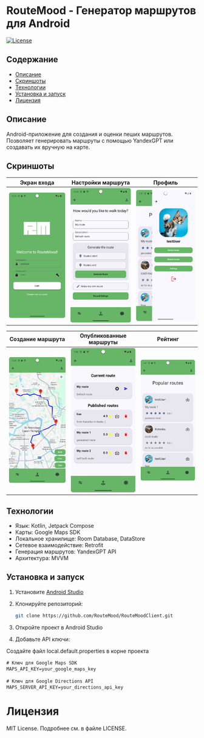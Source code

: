 # RouteMood - Генератор маршрутов для Android

[![License](https://img.shields.io/badge/License-MIT-blue.svg)](LICENSE)

## Содержание
- [Описание](#описание)
- [Скриншоты](#скриншоты)
- [Технологии](#технологии)
- [Установка и запуск](#установка-и-запуск)
- [Лицензия](#лицензия)

## Описание
Android-приложение для создания и оценки пеших маршрутов. Позволяет генерировать маршруты с помощью YandexGPT или создавать их вручную на карте.

## Скриншоты
| Экран входа | Настройки маршрута | Профиль |
|-------------|-------------------|---------|
| <img src="screenshots/login.png" width="200"/> | <img src="screenshots/routeSettings.png" width="200"/> | <img src="screenshots/profileSheet.png" width="200"/> |

| Создание маршрута | Опубликованные маршруты | Рейтинг |
|-------------------|------------------|---------|
| <img src="screenshots/builtRoute.png" width="200"/> | <img src="screenshots/publishRoute.png" width="200"/> | <img src="screenshots/network.png" width="200"/> |

## Технологии
- Язык: Kotlin, Jetpack Compose
- Карты: Google Maps SDK
- Локальное хранилище: Room Database, DataStore
- Сетевое взаимодействие: Retrofit
- Генерация маршрутов: YandexGPT API
- Архитектура: MVVM

## Установка и запуск
1. Установите [Android Studio](https://developer.android.com/studio)
2. Клонируйте репозиторий:
   ```bash
   git clone https://github.com/RouteMood/RouteMoodClient.git
3. Откройте проект в Android Studio

4. Добавьте API ключи:

Создайте файл local.default.properties в корне проекта
```properties
# Ключ для Google Maps SDK
MAPS_API_KEY=your_google_maps_key

# Ключ для Google Directions API
MAPS_SERVER_API_KEY=your_directions_api_key
```
# Лицензия
MIT License. Подробнее см. в файле LICENSE.
    
